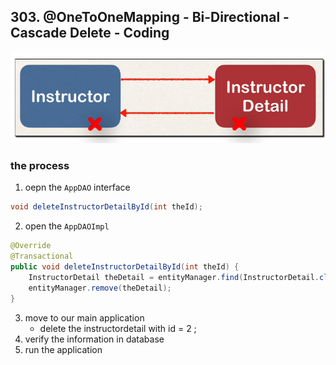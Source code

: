 ## 303. @OneToOneMapping - Bi-Directional - Cascade Delete - Coding

![img.png](img.png)

### the process
1. oepn the `AppDAO` interface
```java
void deleteInstructorDetailById(int theId); 
```
2. open the `AppDAOImpl`
```java
@Override
@Transactional
public void deleteInstructorDetailById(int theId) {
    InstructorDetail theDetail = entityManager.find(InstructorDetail.class, theId);
    entityManager.remove(theDetail);
}
```
3. move to our main application 
    * delete the instructordetail with id = 2 ; 
4. verify the information in database 
5. run the application 
